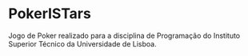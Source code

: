 # PokerISTars
Jogo de Poker realizado para a disciplina de Programação do Instituto Superior Técnico da Universidade de Lisboa.
